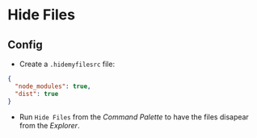 # Hide Files

## Config

- Create a `.hidemyfilesrc` file:

```json
{
  "node_modules": true,
  "dist": true
}
```

- Run `Hide Files` from the _Command Palette_ to have the files disapear from the _Explorer_.
